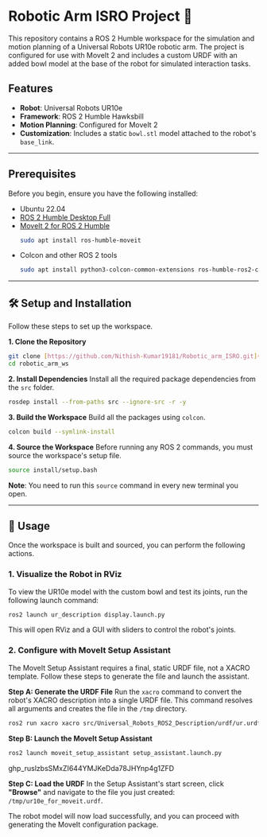 # Robotic Arm ISRO Project 🦾

This repository contains a ROS 2 Humble workspace for the simulation and motion planning of a Universal Robots UR10e robotic arm. The project is configured for use with MoveIt 2 and includes a custom URDF with an added bowl model at the base of the robot for simulated interaction tasks.



## Features
* **Robot**: Universal Robots UR10e
* **Framework**: ROS 2 Humble Hawksbill
* **Motion Planning**: Configured for MoveIt 2
* **Customization**: Includes a static `bowl.stl` model attached to the robot's `base_link`.

---
## Prerequisites
Before you begin, ensure you have the following installed:
* Ubuntu 22.04
* [ROS 2 Humble Desktop Full](https://docs.ros.org/en/humble/Installation/Ubuntu-Install-Debians.html)
* [MoveIt 2 for ROS 2 Humble](https://moveit.ros.org/install-moveit2/binary/)
    ```bash
    sudo apt install ros-humble-moveit
    ```
* Colcon and other ROS 2 tools
    ```bash
    sudo apt install python3-colcon-common-extensions ros-humble-ros2-control ros-humble-ros2-controllers
    ```

---
## 🛠️ Setup and Installation

Follow these steps to set up the workspace.

**1. Clone the Repository**
```bash
git clone [https://github.com/Nithish-Kumar19181/Robotic_arm_ISRO.git](https://github.com/Nithish-Kumar19181/Robotic_arm_ISRO.git) robotic_arm_ws
cd robotic_arm_ws
```

**2. Install Dependencies**
Install all the required package dependencies from the `src` folder.
```bash
rosdep install --from-paths src --ignore-src -r -y
```

**3. Build the Workspace**
Build all the packages using `colcon`.
```bash
colcon build --symlink-install
```

**4. Source the Workspace**
Before running any ROS 2 commands, you must source the workspace's setup file.
```bash
source install/setup.bash
```
**Note**: You need to run this `source` command in every new terminal you open.

---
## 🚀 Usage

Once the workspace is built and sourced, you can perform the following actions.

### **1. Visualize the Robot in RViz**
To view the UR10e model with the custom bowl and test its joints, run the following launch command:
```bash
ros2 launch ur_description display.launch.py
```
This will open RViz and a GUI with sliders to control the robot's joints.

### **2. Configure with MoveIt Setup Assistant**
The MoveIt Setup Assistant requires a final, static URDF file, not a XACRO template. Follow these steps to generate the file and launch the assistant.

**Step A: Generate the URDF File**
Run the `xacro` command to convert the robot's XACRO description into a single URDF file. This command resolves all arguments and creates the file in the `/tmp` directory.
```bash
ros2 run xacro xacro src/Universal_Robots_ROS2_Description/urdf/ur.urdf.xacro ur_type:=ur10e > /tmp/ur10e_for_moveit.urdf
```

**Step B: Launch the MoveIt Setup Assistant**
```bash
ros2 launch moveit_setup_assistant setup_assistant.launch.py
```

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

**Step C: Load the URDF**
In the Setup Assistant's start screen, click **"Browse"** and navigate to the file you just created: `/tmp/ur10e_for_moveit.urdf`.

The robot model will now load successfully, and you can proceed with generating the MoveIt configuration package.

